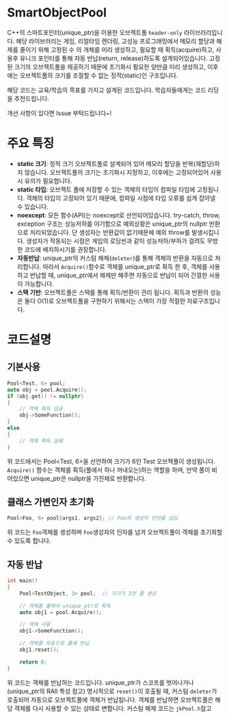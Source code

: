 # SmartObjectPool

C++의 스마트포인터(unique_ptr)을 이용한 오브젝트풀 ```header-only``` 라이브러리입니다. 해당 라이브러리는 게임, 리얼타임 렌더링, 고성능 프로그래밍에서 메모리 할당과 해제를 줄이기 위해 고정된 수 의 개체를 미리 생성하고, 필요할 때 획득(acquire)하고, 사용후 유니크 포인터를 통해 자동 반납(return, release)하도록 설계되어있습니다. 고정된 크기의 오브젝트풀을 제공하기 때문에 초기화시 필요한 양만큼 미리 생성하고, 이후에는 오브젝트풀의 크기를 조절할 수 없는 정적(static)인 구조입니다.

해당 코드는 교육/학습의 목표를 가지고 설계된 코드입니다. 학습자들에게는 코드 리딩을 추천드립니다.

개선 사항이 있다면 Issue 부탁드립니다~!

# 주요 특징
- **static 크기**: 정적 크기 오브젝트풀로 설계되어 있어 메모리 할당을 반복(재할당)하지 않습니다. 오브젝트풀의 크기는 초기화시 지정하고, 이후에는 고정되어있어 사용시 유의가 필요합니다.
- **static 타입**: 오브젝트 풀에 저장할 수 있는 객체의 타입이 컴파일 타임에 고정됩니다. 객체의 타입이 고정되어 있기 때문에, 컴파일 시점에 타입 오류를 쉽게 잡아낼 수 있습니다.
- **noexcept**: 모든 함수(API)는 noexcept로 선언되어있습니다. try-catch, throw, exception 구조는 성능저하를 야기함으로 예외상황은 unique_ptr의 nullptr 반환으로 처리되었습니다. 단 생성자는 반환값이 없기때문에 예외 throw를 발생시킵니다. 생성자가 작동되는 시점은 게임의 로딩씬과 같이 성능저하/부하가 걸려도 무방한 코드에 배치하시기를 권장합니다.
- **자동반납**: unique_ptr의 커스텀 해제(```deleter```)를 통해 객체의 반환을 자동으로 처리합니다. 따라서 ```Acquire()```함수로 객체를 unique_ptr로 획득 한 후, 객체를 사용하고 반납할 때, unique_ptr에서 해제만 해주면 자동으로 반납이 되어 간결한 사용이 가능합니다.
- **스택 기반**: 오브젝트풀은 스택를 통해 획득/반환이 관리 됩니다. 획득과 반환의 성능은 둘다 O(1)로 오브젝트풀을 구현하기 위해서는 스택이 가장 적절한 자료구조입니다.

# 코드설명

## 기본사용
```cpp
Pool<Test, 6> pool;
auto obj = pool.Acquire();
if (obj.get() != nullptr)
{
    // 객체 획득 성공
    obj->SomeFunction();
}
else
{
    // 객체 획득 실패
}

```
위 코드에서는 Pool<Test, 6>을 선언하여 크기가 6인 Test 오브젝풀이 생성됩니다. ```Acquire()``` 함수는 객체를 획득(풀에서 하나 꺼내오는)하는 역할을 하며, 만약 풀이 비어있으면 unique_ptr은 nullptr을 가진채로 반환합니다.

## 클래스 가변인자 초기화
```cpp
Pool<Foo, 6> pool{args1, args2}; // Foo의 생성자 인자를 넘김
```
위 코드는 ```Foo```객체를 생성하며 ```Foo```생성자의 인자를 넘겨 오브젝트풀이 객체를 초기화할 수 있도록 합니다.

## 자동 반납
```cpp
int main()
{
    Pool<TestObject, 3> pool;  // 크기가 3인 풀 생성

    // 객체를 풀에서 unique_ptr로 획득
    auto obj1 = pool.Acquire();

    // 객체 사용
    obj1->SomeFunction();

    // 객체를 자동으로 풀에 반납
    obj1.reset();

    return 0;
}
```
위 코드는 객체를 반납하는 코드입니다. unique_ptr가 스코프를 벗어나거나(unique_ptr의 RAII 특성 참고) 명시적으로 ```reset()```이 호출될 때, 커스텀 ```deleter```가 호출되어 자동으로 오브젝트풀에 객체가 반납됩니다.
객체를 반납하면 오브젝트풀은 해당 객체를 다시 사용할 수 있는 상태로 변합니다. 커스텀 해제 코드는 ```jkPool.h```참고
